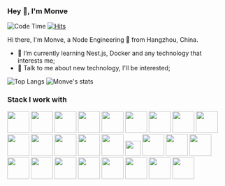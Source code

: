 ### Hey 👋, I'm Monve

![Code Time](https://img.shields.io/endpoint?style=for-the-badge&url=https://codetime-api.datreks.com/badge/3916?logoColor=white%26project=%26recentMS=0%26showProject=false)
[![Hits](https://hits.seeyoufarm.com/api/count/incr/badge.svg?url=https%3A%2F%2Fgithub.com%2FMonveChen&count_bg=%2379C83D&title_bg=%23555555&icon=&icon_color=%23E7E7E7&title=visit&edge_flat=false)](https://hits.seeyoufarm.com)

Hi there, I'm Monve, a Node Engineering 🚀 from Hangzhou, China.

- 🌱 I’m currently learning Nest.js, Docker and any technology that interests me;
- 💬 Talk to me about new technology, I'll be interested;

![Top Langs](https://github-readme-stats-89dq8p8qw.vercel.app/api/top-langs/?username=MonveChen&hide=html&theme=dracula)  ![Monve's stats](https://github-readme-stats-89dq8p8qw.vercel.app/api?username=MonveChen&show_icons=true&count_private=true&line_height=33.7&theme=dracula)

### Stack I work with

<code><img height="50" src="https://www.vectorlogo.zone/logos/typescriptlang/typescriptlang-ar21.svg"></code>
<code><img height="50" src="https://www.vectorlogo.zone/logos/nestjs/nestjs-ar21.svg"></code>
<code><img height="50" src="https://www.vectorlogo.zone/logos/docker/docker-ar21.svg"></code>
<code><img height="50" src="https://www.vectorlogo.zone/logos/nodejs/nodejs-ar21.svg"></code>
<code><img height="50" src="https://www.vectorlogo.zone/logos/mongodb/mongodb-ar21.svg"></code>
<code><img height="50" src="https://www.vectorlogo.zone/logos/redis/redis-ar21.svg"></code>
<code><img height="50" src="https://www.vectorlogo.zone/logos/mysql/mysql-ar21.svg"></code>
<code><img height="50" src="https://www.vectorlogo.zone/logos/apache_kafka/apache_kafka-ar21.svg"></code>
<code><img height="50" src="https://www.vectorlogo.zone/logos/python/python-ar21.svg"></code>
<code><img height="50" src="https://www.vectorlogo.zone/logos/rabbitmq/rabbitmq-ar21.svg"></code>
<code><img height="50" src="https://www.vectorlogo.zone/logos/linux/linux-ar21.svg"></code>
<code><img height="50" src="https://www.vitejs.net/logo.svg"></code>
<code><img height="50" src="https://aws1.discourse-cdn.com/business4/uploads/dfn/original/1X/a6d6c5b4e246cd075a009424601bc981b3086fb4.png"></code>
<code><img height="50" src="https://www.vectorlogo.zone/logos/gitlab/gitlab-ar21.svg"></code>
<code><img height="35" src="https://upload.wikimedia.org/wikipedia/commons/thumb/8/88/Ovpntech_logo-s_REVISED.png/440px-Ovpntech_logo-s_REVISED.png"></code>
<code><img height="50" src="https://www.vectorlogo.zone/logos/reactjs/reactjs-ar21.svg"></code>
<code><img height="50" src="https://www.vectorlogo.zone/logos/apple_objectivec/apple_objectivec-ar21.svg"></code>
<code><img height="50" src="https://www.vectorlogo.zone/logos/android/android-ar21.svg"></code>
<code><img height="50" src="https://www.cocos.com/wp-content/themes/cocos/image/logo.png"></code>
<code><img height="50" src="https://www.vectorlogo.zone/logos/electronjs/electronjs-ar21.svg"></code>
<code><img height="50" src="https://www.vectorlogo.zone/logos/nginx/nginx-ar21.svg"></code>
<code><img height="50" src="https://www.vectorlogo.zone/logos/shell/shell-ar21.svg"></code>
<code><img height="50" src="https://www.vectorlogo.zone/logos/javascript/javascript-ar21.svg"></code>
<code><img height="50" src="https://www.vectorlogo.zone/logos/ubuntu/ubuntu-ar21.svg"></code>
<code><img height="50" src="https://www.vectorlogo.zone/logos/alibabacloud/alibabacloud-ar21.svg"></code>
<code><img height="50" src="https://www.vectorlogo.zone/logos/amazon_aws/amazon_aws-ar21.svg"></code>
